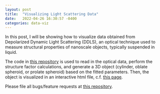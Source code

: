 ```yaml
---
layout: post
title:  "Visualizing Light Scattering Data"
date:   2022-04-26 16:30:57 -0400
categories: data-viz
---
```


In this post, I will be showing how to visualize data obtained from Depolarized Dynamic Light Scattering (DDLS), an optical technique used to measure structural properties of nanoscale objects, typically suspended in liquid. 

The code in [this repository][ddls-repo] is used to read in the optical data, perform the structure factor calculations, and generate a 3D object (cylinder, oblate spheroid, or prolate spheroid) based on the fitted parameters. Then, the object is visualized in an interactive html file, c.f. [this page][ddls-html].


Please file all bugs/feature requests at [this repository][ddls-repo].

[ddls-repo]: https://github.com/JacobHA/DDLS-in-Python
[ddls-html]: http://htmlpreview.github.io/?https://github.com/JacobHA/DDLS-in-Python/master/prolate_5.143347.html
